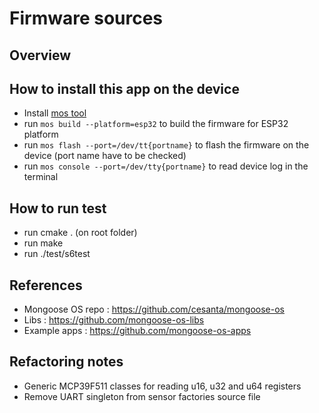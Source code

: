 # Firmware sources

## Overview



## How to install this app on the device

- Install [mos tool](https://mongoose-os.com/software.html)
- run `mos build --platform=esp32` to build the firmware for ESP32 platform
- run `mos flash --port=/dev/tt{portname}` to flash the firmware on the device (port name have to be checked)
- run `mos console --port=/dev/tty{portname}` to read device log in the terminal


## How to run test

- run cmake . (on root folder)
- run make
- run ./test/s6test

## References

- Mongoose OS repo    : https://github.com/cesanta/mongoose-os
- Libs                : https://github.com/mongoose-os-libs
- Example apps        : https://github.com/mongoose-os-apps

## Refactoring notes

- Generic MCP39F511 classes for reading u16, u32 and u64 registers
- Remove UART singleton from sensor factories source file
